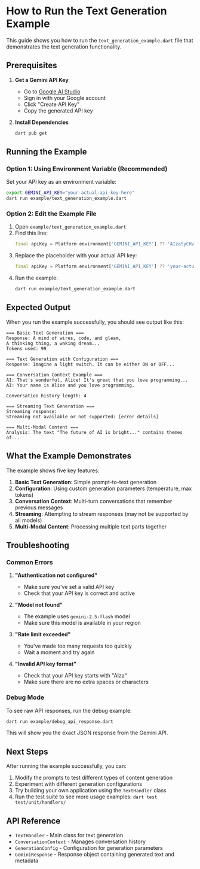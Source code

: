 # How to Run the Text Generation Example

This guide shows you how to run the `text_generation_example.dart` file that demonstrates the text generation functionality.

## Prerequisites

1. **Get a Gemini API Key**

   - Go to [Google AI Studio](https://makersuite.google.com/app/apikey)
   - Sign in with your Google account
   - Click "Create API Key"
   - Copy the generated API key

2. **Install Dependencies**
   ```bash
   dart pub get
   ```

## Running the Example

### Option 1: Using Environment Variable (Recommended)

Set your API key as an environment variable:

```bash
export GEMINI_API_KEY="your-actual-api-key-here"
dart run example/text_generation_example.dart
```

### Option 2: Edit the Example File

1. Open `example/text_generation_example.dart`
2. Find this line:
   ```dart
   final apiKey = Platform.environment['GEMINI_API_KEY'] ?? 'AIzaSyCHv9s5b52BPHqh4SlAJRQVF7O5C36hVl0';
   ```
3. Replace the placeholder with your actual API key:
   ```dart
   final apiKey = Platform.environment['GEMINI_API_KEY'] ?? 'your-actual-api-key-here';
   ```
4. Run the example:
   ```bash
   dart run example/text_generation_example.dart
   ```

## Expected Output

When you run the example successfully, you should see output like this:

```
=== Basic Text Generation ===
Response: A mind of wires, code, and gleam,
A thinking thing, a waking dream...
Tokens used: 99

=== Text Generation with Configuration ===
Response: Imagine a light switch. It can be either ON or OFF...

=== Conversation Context Example ===
AI: That's wonderful, Alice! It's great that you love programming...
AI: Your name is Alice and you love programming.

Conversation history length: 4

=== Streaming Text Generation ===
Streaming response:
Streaming not available or not supported: [error details]

=== Multi-Modal Content ===
Analysis: The text "The future of AI is bright..." contains themes of...
```

## What the Example Demonstrates

The example shows five key features:

1. **Basic Text Generation**: Simple prompt-to-text generation
2. **Configuration**: Using custom generation parameters (temperature, max tokens)
3. **Conversation Context**: Multi-turn conversations that remember previous messages
4. **Streaming**: Attempting to stream responses (may not be supported by all models)
5. **Multi-Modal Content**: Processing multiple text parts together

## Troubleshooting

### Common Errors

1. **"Authentication not configured"**

   - Make sure you've set a valid API key
   - Check that your API key is correct and active

2. **"Model not found"**

   - The example uses `gemini-2.5-flash` model
   - Make sure this model is available in your region

3. **"Rate limit exceeded"**

   - You've made too many requests too quickly
   - Wait a moment and try again

4. **"Invalid API key format"**
   - Check that your API key starts with "AIza"
   - Make sure there are no extra spaces or characters

### Debug Mode

To see raw API responses, run the debug example:

```bash
dart run example/debug_api_response.dart
```

This will show you the exact JSON response from the Gemini API.

## Next Steps

After running the example successfully, you can:

1. Modify the prompts to test different types of content generation
2. Experiment with different generation configurations
3. Try building your own application using the `TextHandler` class
4. Run the test suite to see more usage examples: `dart test test/unit/handlers/`

## API Reference

- `TextHandler` - Main class for text generation
- `ConversationContext` - Manages conversation history
- `GenerationConfig` - Configuration for generation parameters
- `GeminiResponse` - Response object containing generated text and metadata
